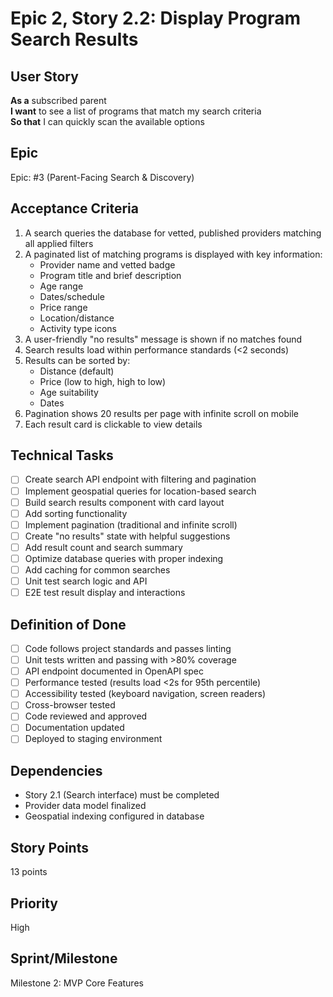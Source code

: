 # Epic 2, Story 2.2: Display Program Search Results

## User Story
**As a** subscribed parent  
**I want** to see a list of programs that match my search criteria  
**So that** I can quickly scan the available options

## Epic
Epic: #3 (Parent-Facing Search & Discovery)

## Acceptance Criteria
1. A search queries the database for vetted, published providers matching all applied filters
2. A paginated list of matching programs is displayed with key information:
   - Provider name and vetted badge
   - Program title and brief description
   - Age range
   - Dates/schedule
   - Price range
   - Location/distance
   - Activity type icons
3. A user-friendly "no results" message is shown if no matches found
4. Search results load within performance standards (<2 seconds)
5. Results can be sorted by:
   - Distance (default)
   - Price (low to high, high to low)
   - Age suitability
   - Dates
6. Pagination shows 20 results per page with infinite scroll on mobile
7. Each result card is clickable to view details

## Technical Tasks
- [ ] Create search API endpoint with filtering and pagination
- [ ] Implement geospatial queries for location-based search
- [ ] Build search results component with card layout
- [ ] Add sorting functionality
- [ ] Implement pagination (traditional and infinite scroll)
- [ ] Create "no results" state with helpful suggestions
- [ ] Add result count and search summary
- [ ] Optimize database queries with proper indexing
- [ ] Add caching for common searches
- [ ] Unit test search logic and API
- [ ] E2E test result display and interactions

## Definition of Done
- [ ] Code follows project standards and passes linting
- [ ] Unit tests written and passing with >80% coverage
- [ ] API endpoint documented in OpenAPI spec
- [ ] Performance tested (results load <2s for 95th percentile)
- [ ] Accessibility tested (keyboard navigation, screen readers)
- [ ] Cross-browser tested
- [ ] Code reviewed and approved
- [ ] Documentation updated
- [ ] Deployed to staging environment

## Dependencies
- Story 2.1 (Search interface) must be completed
- Provider data model finalized
- Geospatial indexing configured in database

## Story Points
13 points

## Priority
High

## Sprint/Milestone
Milestone 2: MVP Core Features